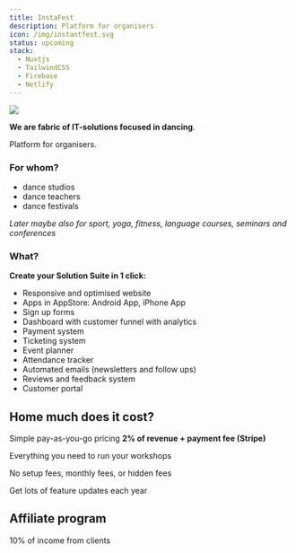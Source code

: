 ```yaml
---
title: InstaFest
description: Platform for organisers
icon: /img/instantfest.svg
status: upcoming
stack:
  - Nuxtjs
  - TailwindCSS
  - Firebase
  - Netlify
---
```


![](/img/instantfest.svg)

**We are fabric of IT-solutions focused in dancing**.

Platform for organisers.

### For whom?

- dance studios
- dance teachers
- dance festivals

_Later maybe also for sport, yoga, fitness, language courses, seminars and conferences_

### What?

**Create your Solution Suite in 1 click:**

- Responsive and optimised website
- Apps in AppStore: Android App, iPhone App
- Sign up forms
- Dashboard with customer funnel with analytics
- Payment system
- Ticketing system
- Event planner
- Attendance tracker
- Automated emails (newsletters and follow ups)
- Reviews and feedback system
- Customer portal

## Home much does it cost?

Simple pay-as-you-go pricing **2% of revenue + payment fee (Stripe)**

Everything you need to run your workshops

No setup fees, monthly fees, or hidden fees

Get lots of feature updates each year

## **Affiliate program**

10% of income from clients
